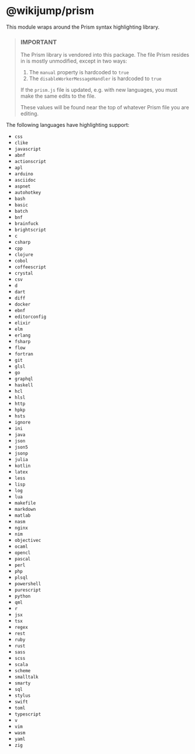 # @wikijump/prism

This module wraps around the Prism syntax highlighting library.

> ### IMPORTANT
> The Prism library is vendored into this package. The file Prism resides in is mostly unmodified, except in two ways:
> 1. The `manual` property is hardcoded to `true`
> 2. The `disableWorkerMessageHandler` is hardcoded to `true`
>
> If the `prism.js` file is updated, e.g. with new languages, you must make the same edits to the file.
>
> These values will be found near the top of whatever Prism file you are editing.

The following languages have highlighting support:
* `css`
* `clike`
* `javascript`
* `abnf`
* `actionscript`
* `apl`
* `arduino`
* `asciidoc`
* `aspnet`
* `autohotkey`
* `bash`
* `basic`
* `batch`
* `bnf`
* `brainfuck`
* `brightscript`
* `c`
* `csharp`
* `cpp`
* `clojure`
* `cobol`
* `coffeescript`
* `crystal`
* `csv`
* `d`
* `dart`
* `diff`
* `docker`
* `ebnf`
* `editorconfig`
* `elixir`
* `elm`
* `erlang`
* `fsharp`
* `flow`
* `fortran`
* `git`
* `glsl`
* `go`
* `graphql`
* `haskell`
* `hcl`
* `hlsl`
* `http`
* `hpkp`
* `hsts`
* `ignore`
* `ini`
* `java`
* `json`
* `json5`
* `jsonp`
* `julia`
* `kotlin`
* `latex`
* `less`
* `lisp`
* `log`
* `lua`
* `makefile`
* `markdown`
* `matlab`
* `nasm`
* `nginx`
* `nim`
* `objectivec`
* `ocaml`
* `opencl`
* `pascal`
* `perl`
* `php`
* `plsql`
* `powershell`
* `purescript`
* `python`
* `qml`
* `r`
* `jsx`
* `tsx`
* `regex`
* `rest`
* `ruby`
* `rust`
* `sass`
* `scss`
* `scala`
* `scheme`
* `smalltalk`
* `smarty`
* `sql`
* `stylus`
* `swift`
* `toml`
* `typescript`
* `v`
* `vim`
* `wasm`
* `yaml`
* `zig`
